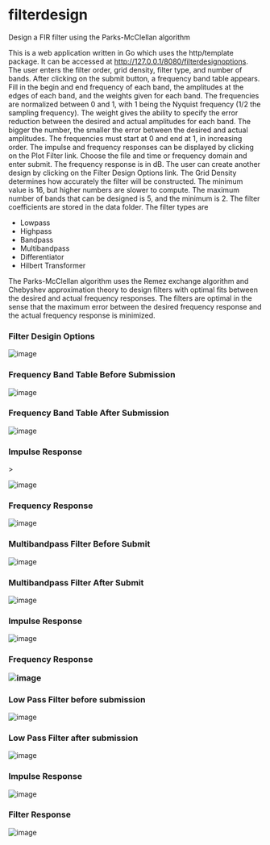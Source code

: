 # filterdesign
Design a FIR filter using the Parks-McClellan algorithm

This is a web application written in Go which uses the http/template package.  It can be accessed at http://127.0.0.1/8080/filterdesignoptions.
The user enters the filter order, grid density, filter type, and number of bands.  After clicking on the
submit button, a frequency band table appears. Fill in the begin and end frequency of each band, the amplitudes
at the edges of each band, and the weights given for each band.  The frequencies are normalized
between 0 and 1, with 1 being the Nyquist frequency (1/2 the sampling frequency).  The weight
gives the ability to specify the error reduction between the desired and actual amplitudes
for each band.  The bigger the number, the smaller the error between the desired and actual 
amplitudes.  The frequencies must start at 0 and end at 1, in increasing order.  The impulse and frequency
responses can be displayed by clicking on the Plot Filter link.  Choose the file and time or frequency domain and enter submit.
The frequency response is in dB.  The user can create another design by clicking on the 
Filter Design Options link.  The Grid Density determines how accurately the filter will be constructed.
The minimum value is 16, but higher numbers are slower to compute.  The maximum number of bands that can be designed 
is 5, and the minimum is 2.  The filter coefficients are stored in the data folder.  The filter types are
<ul>
<li>Lowpass</li>
<li>Highpass</li>
<li>Bandpass</li>
<li>Multibandpass</li>
<li>Differentiator</li>
<li>Hilbert Transformer</li>
</ul>
The Parks-McClellan algorithm uses the Remez exchange algorithm and Chebyshev
approximation theory to design filters with optimal fits between the
desired and actual frequency responses. The filters are optimal in
the sense that the maximum error between the desired frequency response
and the actual frequency response is minimized.

<h3> Filter Desigin Options</h3>

![image](https://user-images.githubusercontent.com/117768679/236644927-ff193723-b18d-4437-9d30-905a4af8e204.png)

<h3> Frequency Band Table Before Submission</h3>

![image](https://user-images.githubusercontent.com/117768679/236645232-2cde0e19-8877-4eb4-8614-7fe740440336.png)

<h3>Frequency Band Table After Submission</h3>

![image](https://user-images.githubusercontent.com/117768679/236645427-c0f39dec-7e2f-4ad6-b015-f6b62f8ec4ab.png)

<h3>Impulse Response</h3>>
  
![image](https://user-images.githubusercontent.com/117768679/236645585-a0e089d6-3a2d-414d-ab0a-efff21404f68.png)
  
<h3>Frequency Response</h3>

![image](https://user-images.githubusercontent.com/117768679/236645784-37288bb4-e66f-40e5-87dc-19d39ceb00c1.png)
  
 <h3>Multibandpass Filter Before Submit</h3>
  
 ![image](https://user-images.githubusercontent.com/117768679/236700118-eef1d80a-5aaa-407f-af5b-605fea80ae89.png)
  
 <h3>Multibandpass Filter After Submit</h3>
  
 ![image](https://user-images.githubusercontent.com/117768679/236700219-bcb12bc8-24f6-43d1-99b6-382c1f091ad9.png)

 <h3>Impulse Response</h3>
  
![image](https://user-images.githubusercontent.com/117768679/236700469-b6f87c71-b7c2-4e25-bd5e-0ba1bf394ad7.png)
  
<h3>Frequency Response</>
  
![image](https://user-images.githubusercontent.com/117768679/236700587-398563e8-ed96-4594-87cc-180392576b4f.png)

<h3>Low Pass Filter before submission</h3>

![image](https://user-images.githubusercontent.com/117768679/236735377-4187269f-01f3-41ce-ac3f-ac29d1e9ee3e.png)

<h3>Low Pass Filter after submission</h3>

![image](https://user-images.githubusercontent.com/117768679/236735723-7aeb48e2-4e4a-4ac0-b70e-246774e84e88.png)

<h3>Impulse Response</h3>

![image](https://user-images.githubusercontent.com/117768679/236735061-5f82d551-e79a-4b6a-9faa-e3f739b38b6a.png)

<h3>Filter Response</h3>

![image](https://user-images.githubusercontent.com/117768679/236734905-83ee92d3-9777-404e-ad29-83a2ebc955f2.png)

